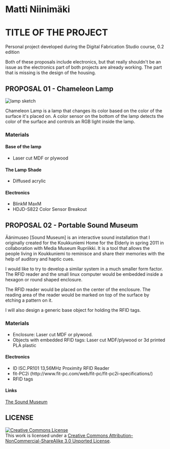 # Matti Niinimäki
# TITLE OF THE PROJECT

Personal project developed during the Digital Fabrication Studio course, 0.2 edition

Both of these proposals include electronics, but that really shouldn't be an issue as the electronics part of both projects are already working. The part that is missing is the design of the housing.

## PROPOSAL 01 - Chameleon Lamp

<img alt="lamp sketch" src="https://raw.github.com/DigitalFabricationStudio/Project_0.2/master/matti.niinimaki/images/chameleon_lamp_sketch-01.png" />

Chameleon Lamp is a lamp that changes its color based on the color of the surface it's placed on. A color sensor on the bottom of the lamp detects the color of the surface and controls an RGB light inside the lamp.

### Materials

#### Base of the lamp
<ul>
	<li>Laser cut MDF or plywood</li>
</ul>

#### The Lamp Shade
<ul>
<li>Diffused acrylic</li>
</ul>

#### Electronics
<ul>
<li>BlinkM MaxM</li>
<li>HDJD-S822 Color Sensor Breakout</li>
</ul>

## PROPOSAL 02 - Portable Sound Museum

Äänimuseo [Sound Museum] is an interactive sound installation that I originally created for the Koukkuniemi Home for the Elderly in spring 2011 in collaboration with Media Museum Rupriikki. It is a tool that allows the people living in Koukkuniemi to reminisce and share their memories with the help of auditory and haptic cues.

I would like to try to develop a similar system in a much smaller form factor. The RFID reader and the small linux computer would be embedded inside a hexagon or round shaped enclosure. 

The RFID reader would be placed on the center of the enclosure. The reading area of the reader would be marked on top of the surface by etching a pattern on it.

I will also design a generic base object for holding the RFID tags.

### Materials
<ul>
	<li>Enclosure: Laser cut MDF or plywood.</li>
	<li>Objects with embedded RFID tags: Laser cut MDF/plywood or 3d printed PLA plastic</li>
</ul>

#### Electronics
<ul>
<li>ID ISC.PR101 13,56MHz Proximity RFID Reader</li>
<li>fit-PC2i (http://www.fit-pc.com/web/fit-pc/fit-pc2i-specifications/)</li>
<li>RFID tags</li>
</ul>

#### Links
<a href ="http://mansteri.com/works/aanimuseo/">The Sound Museum</a>


## LICENSE
<a rel="license" href="http://creativecommons.org/licenses/by-nc-sa/3.0/deed.en_US"><img alt="Creative Commons License" style="border-width:0" src="http://i.creativecommons.org/l/by-nc-sa/3.0/88x31.png" /></a><br />This work is licensed under a <a rel="license" href="http://creativecommons.org/licenses/by-nc-sa/3.0/deed.en_US">Creative Commons Attribution-NonCommercial-ShareAlike 3.0 Unported License</a>.